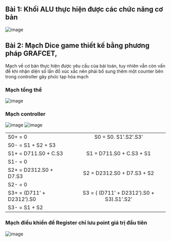 
## Bài 1: Khối ALU thực hiện được các chức năng cơ bản
![image](https://github.com/fatbaccon/Lab1/assets/122776108/fe034d2a-4c0a-4ee0-9704-c8d1241ba424)


## Bài 2: Mạch Dice game thiết kế bằng phương pháp GRAFCET,
Mạch về cơ bản thực hiện được yêu cầu của bài toán, tuy nhiên vẫn còn vấn đề khi nhận diện số lần đổ xúc xắc nên phải bổ sung thêm một counter bên trong controller gây phức tạp hóa mạch
### Mạch tổng thể
![image](https://github.com/fatbaccon/Lab1/assets/122776108/018e8f8a-5463-4101-958a-6f51aef06a0a)
 

### Mạch controller
![image](https://github.com/fatbaccon/Lab1/assets/122776108/bdb9e96d-695f-4d10-92a1-76336862d7a6)
![image](https://github.com/fatbaccon/Lab1/assets/122776108/fb290adc-de27-4e1f-ad6f-9d0cfdf2ac1b)

|        |        |
|:-------|:------:|
|  S0+ = 0   |  S0 = S0. S1’.S2’.S3’   |
|  S0- = S1 + S2 + S3 |   |
|S1+ = D711.S0 + C.S3 | S1 = D711.S0 + C.S3 + S1|
|S1- = 0||
|S2+ = D2312.S0 + D7.S3 | S2 = D2312.S0 + D7.S3 + S2 |
|S2- = 0||
|S3+ = (D711’ + D2312’).S0 |S3 = ( (D711’ + D2312’).S0 + S3).S1’.S2’|
|S3- = S1 + S2||


### Mạch điều khiển để Register chỉ lưu point giá trị đầu tiên
![image](https://github.com/fatbaccon/Lab1/assets/122776108/38ffbcca-dd43-4650-878d-ce9245258289)


